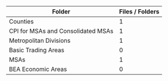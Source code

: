 | Folder                             |   Files / Folders |
|------------------------------------|-------------------|
| Counties                           |                 1 |
| CPI for MSAs and Consolidated MSAs |                 1 |
| Metropolitan Divisions             |                 1 |
| Basic Trading Areas                |                 0 |
| MSAs                               |                 1 |
| BEA Economic Areas                 |                 0 |